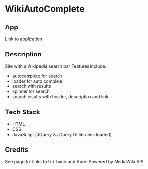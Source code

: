 WikiAutoComplete
=================
App 
---
[Link to application](http://chriskhoo.github.io/WikiAutoComplete)


Description
------------
Site with a Wikipedia search bar
Features include: 
- autocomplete for search
- loader for auto complete
- search with results
- spinner for search
- search results with header, description and link


Tech Stack
-----------
- HTML 
- CSS 
- JavaScript (JQuery & JQuery UI libraries loaded)

Credits
-------
See page for links to Uri Tamir and Aurer 
Powered by MediaWiki API
